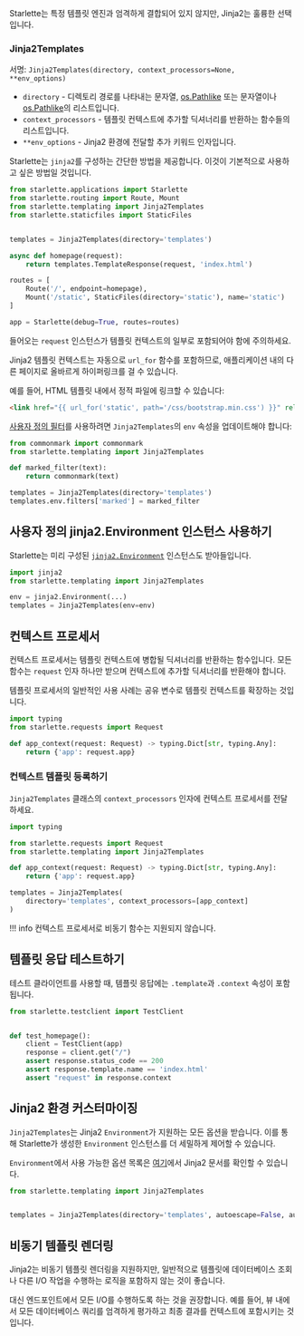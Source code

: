 Starlette는 특정 템플릿 엔진과 엄격하게 결합되어 있지 않지만, Jinja2는 훌륭한 선택입니다.

### Jinja2Templates

서명: `Jinja2Templates(directory, context_processors=None, **env_options)`

* `directory` - 디렉토리 경로를 나타내는 문자열, [os.Pathlike][pathlike] 또는 문자열이나 [os.Pathlike][pathlike]의 리스트입니다.
* `context_processors` - 템플릿 컨텍스트에 추가할 딕셔너리를 반환하는 함수들의 리스트입니다.
* `**env_options` - Jinja2 환경에 전달할 추가 키워드 인자입니다.

Starlette는 `jinja2`를 구성하는 간단한 방법을 제공합니다. 이것이 기본적으로 사용하고 싶은 방법일 것입니다.

```python
from starlette.applications import Starlette
from starlette.routing import Route, Mount
from starlette.templating import Jinja2Templates
from starlette.staticfiles import StaticFiles


templates = Jinja2Templates(directory='templates')

async def homepage(request):
    return templates.TemplateResponse(request, 'index.html')

routes = [
    Route('/', endpoint=homepage),
    Mount('/static', StaticFiles(directory='static'), name='static')
]

app = Starlette(debug=True, routes=routes)
```

들어오는 `request` 인스턴스가 템플릿 컨텍스트의 일부로 포함되어야 함에 주의하세요.

Jinja2 템플릿 컨텍스트는 자동으로 `url_for` 함수를 포함하므로, 애플리케이션 내의 다른 페이지로 올바르게 하이퍼링크를 걸 수 있습니다.

예를 들어, HTML 템플릿 내에서 정적 파일에 링크할 수 있습니다:

```html
<link href="{{ url_for('static', path='/css/bootstrap.min.css') }}" rel="stylesheet" />
```

[사용자 정의 필터][jinja2]를 사용하려면 `Jinja2Templates`의 `env` 속성을 업데이트해야 합니다:

```python
from commonmark import commonmark
from starlette.templating import Jinja2Templates

def marked_filter(text):
    return commonmark(text)

templates = Jinja2Templates(directory='templates')
templates.env.filters['marked'] = marked_filter
```

## 사용자 정의 jinja2.Environment 인스턴스 사용하기

Starlette는 미리 구성된 [`jinja2.Environment`](https://jinja.palletsprojects.com/en/3.0.x/api/#api) 인스턴스도 받아들입니다.

```python
import jinja2
from starlette.templating import Jinja2Templates

env = jinja2.Environment(...)
templates = Jinja2Templates(env=env)
```

## 컨텍스트 프로세서

컨텍스트 프로세서는 템플릿 컨텍스트에 병합될 딕셔너리를 반환하는 함수입니다.
모든 함수는 `request` 인자 하나만 받으며 컨텍스트에 추가할 딕셔너리를 반환해야 합니다.

템플릿 프로세서의 일반적인 사용 사례는 공유 변수로 템플릿 컨텍스트를 확장하는 것입니다.

```python
import typing
from starlette.requests import Request

def app_context(request: Request) -> typing.Dict[str, typing.Any]:
    return {'app': request.app}
```

### 컨텍스트 템플릿 등록하기

`Jinja2Templates` 클래스의 `context_processors` 인자에 컨텍스트 프로세서를 전달하세요.

```python
import typing

from starlette.requests import Request
from starlette.templating import Jinja2Templates

def app_context(request: Request) -> typing.Dict[str, typing.Any]:
    return {'app': request.app}

templates = Jinja2Templates(
    directory='templates', context_processors=[app_context]
)
```

!!! info
    컨텍스트 프로세서로 비동기 함수는 지원되지 않습니다.

## 템플릿 응답 테스트하기

테스트 클라이언트를 사용할 때, 템플릿 응답에는 `.template`과 `.context` 속성이 포함됩니다.

```python
from starlette.testclient import TestClient


def test_homepage():
    client = TestClient(app)
    response = client.get("/")
    assert response.status_code == 200
    assert response.template.name == 'index.html'
    assert "request" in response.context
```

## Jinja2 환경 커스터마이징

`Jinja2Templates`는 Jinja2 `Environment`가 지원하는 모든 옵션을 받습니다.
이를 통해 Starlette가 생성한 `Environment` 인스턴스를 더 세밀하게 제어할 수 있습니다.

`Environment`에서 사용 가능한 옵션 목록은 [여기](https://jinja.palletsprojects.com/en/3.0.x/api/#jinja2.Environment)에서 Jinja2 문서를 확인할 수 있습니다.

```python
from starlette.templating import Jinja2Templates


templates = Jinja2Templates(directory='templates', autoescape=False, auto_reload=True)
```

## 비동기 템플릿 렌더링

Jinja2는 비동기 템플릿 렌더링을 지원하지만, 일반적으로 템플릿에 데이터베이스 조회나 
다른 I/O 작업을 수행하는 로직을 포함하지 않는 것이 좋습니다.

대신 엔드포인트에서 모든 I/O를 수행하도록 하는 것을 권장합니다.
예를 들어, 뷰 내에서 모든 데이터베이스 쿼리를 엄격하게 평가하고
최종 결과를 컨텍스트에 포함시키는 것입니다.

[jinja2]: https://jinja.palletsprojects.com/en/3.0.x/api/?highlight=environment#writing-filters
[pathlike]: https://docs.python.org/3/library/os.html#os.PathLike

